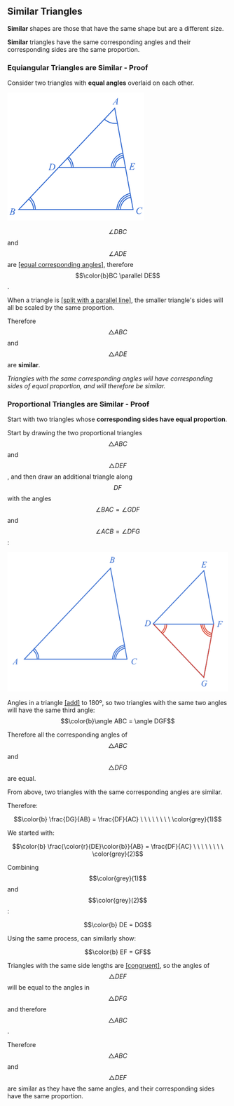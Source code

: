 ## Similar Triangles

**Similar** shapes are those that have the same shape but are a different size.

**Similar** triangles have the same corresponding angles and their corresponding sides are the same proportion.


### Equiangular Triangles are Similar - Proof

Consider two triangles with **equal angles** overlaid on each other.

![](SimilarOverlay.png)

$$\angle DBC$$ and $$\angle ADE$$ are [[equal corresponding angles]]((qr,'Math/Geometry_1/RelatedAngles/base/Corresponding',#00756F)), therefore $$\color{b}BC \parallel DE$$.

When a triangle is [[split with a parallel line]]((qr,'Math/Geometry_1/ParallelSplitOfTriangle/base/Triangle',#00756F)), the smaller triangle's sides will all be scaled by the same proportion.

Therefore $$\triangle ABC$$ and $$\triangle ADE$$ are **similar**.


*Triangles with the same corresponding angles will have corresponding sides of equal proportion, and will therefore be similar.*


### Proportional Triangles are Similar - Proof

Start with two triangles whose **corresponding sides have equal proportion**.

Start by drawing the two proportional triangles $$\triangle ABC$$ and $$\triangle DEF$$, and then draw an additional triangle along $$DF$$ with the angles $$\angle BAC=\angle GDF$$ and $$\angle ACB=\angle DFG$$:

![](ProportionalToAngles.png)

Angles in a triangle [[add]]((qr,'Math/Geometry_1/Triangles/base/AngleSum',#00756F)) to 180º, so two triangles with the same two angles will have the same third angle: $$\color{b}\angle ABC = \angle DGF$$

Therefore all the corresponding angles of $$\triangle ABC$$ and $$\triangle DFG$$ are equal.

From above, two triangles with the same corresponding angles are similar.

Therefore:

$$\color{b} \frac{DG}{AB} = \frac{DF}{AC} \ \ \ \ \ \ \ \ \color{grey}(1)$$

We started with:

$$\color{b} \frac{\color{r}{DE}\color{b}}{AB} = \frac{DF}{AC} \ \ \ \ \ \ \ \ \color{grey}(2)$$

Combining $$\color{grey}(1)$$ and $$\color{grey}(2)$$:

$$\color{b} DE = DG$$

Using the same process, can similarly show:

$$\color{b} EF = GF$$

Triangles with the same side lengths are [[congruent]]((qr,'Math/Geometry_1/CongruentTriangles/base/Sss',#00756F)), so the angles of $$\triangle DEF$$ will be equal to the angles in $$\triangle DFG$$ and therefore $$\triangle ABC$$.

Therefore $$\triangle ABC$$ and $$\triangle DEF$$ are similar as they have the same angles, and their corresponding sides have the same proportion.


